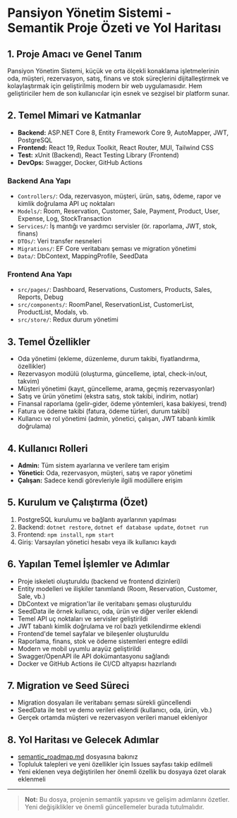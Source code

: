 # Pansiyon Yönetim Sistemi - Semantik Proje Özeti ve Yol Haritası

## 1. Proje Amacı ve Genel Tanım

Pansiyon Yönetim Sistemi, küçük ve orta ölçekli konaklama işletmelerinin oda, müşteri, rezervasyon, satış, finans ve stok süreçlerini dijitalleştirmek ve kolaylaştırmak için geliştirilmiş modern bir web uygulamasıdır. Hem geliştiriciler hem de son kullanıcılar için esnek ve sezgisel bir platform sunar.

## 2. Temel Mimari ve Katmanlar

- **Backend:** ASP.NET Core 8, Entity Framework Core 9, AutoMapper, JWT, PostgreSQL
- **Frontend:** React 19, Redux Toolkit, React Router, MUI, Tailwind CSS
- **Test:** xUnit (Backend), React Testing Library (Frontend)
- **DevOps:** Swagger, Docker, GitHub Actions

### Backend Ana Yapı
- `Controllers/`: Oda, rezervasyon, müşteri, ürün, satış, ödeme, rapor ve kimlik doğrulama API uç noktaları
- `Models/`: Room, Reservation, Customer, Sale, Payment, Product, User, Expense, Log, StockTransaction
- `Services/`: İş mantığı ve yardımcı servisler (ör. raporlama, JWT, stok, finans)
- `DTOs/`: Veri transfer nesneleri
- `Migrations/`: EF Core veritabanı şeması ve migration yönetimi
- `Data/`: DbContext, MappingProfile, SeedData

### Frontend Ana Yapı
- `src/pages/`: Dashboard, Reservations, Customers, Products, Sales, Reports, Debug
- `src/components/`: RoomPanel, ReservationList, CustomerList, ProductList, Modals, vb.
- `src/store/`: Redux durum yönetimi

## 3. Temel Özellikler

- Oda yönetimi (ekleme, düzenleme, durum takibi, fiyatlandırma, özellikler)
- Rezervasyon modülü (oluşturma, güncelleme, iptal, check-in/out, takvim)
- Müşteri yönetimi (kayıt, güncelleme, arama, geçmiş rezervasyonlar)
- Satış ve ürün yönetimi (ekstra satış, stok takibi, indirim, notlar)
- Finansal raporlama (gelir-gider, ödeme yöntemleri, kasa bakiyesi, trend)
- Fatura ve ödeme takibi (fatura, ödeme türleri, durum takibi)
- Kullanıcı ve rol yönetimi (admin, yönetici, çalışan, JWT tabanlı kimlik doğrulama)

## 4. Kullanıcı Rolleri

- **Admin:** Tüm sistem ayarlarına ve verilere tam erişim
- **Yönetici:** Oda, rezervasyon, müşteri, satış ve rapor yönetimi
- **Çalışan:** Sadece kendi görevleriyle ilgili modüllere erişim

## 5. Kurulum ve Çalıştırma (Özet)

1. PostgreSQL kurulumu ve bağlantı ayarlarının yapılması
2. Backend: `dotnet restore`, `dotnet ef database update`, `dotnet run`
3. Frontend: `npm install`, `npm start`
4. Giriş: Varsayılan yönetici hesabı veya ilk kullanıcı kaydı

## 6. Yapılan Temel İşlemler ve Adımlar

- Proje iskeleti oluşturuldu (backend ve frontend dizinleri)
- Entity modelleri ve ilişkiler tanımlandı (Room, Reservation, Customer, Sale, vb.)
- DbContext ve migration'lar ile veritabanı şeması oluşturuldu
- SeedData ile örnek kullanıcı, oda, ürün ve diğer veriler eklendi
- Temel API uç noktaları ve servisler geliştirildi
- JWT tabanlı kimlik doğrulama ve rol bazlı yetkilendirme eklendi
- Frontend'de temel sayfalar ve bileşenler oluşturuldu
- Raporlama, finans, stok ve ödeme sistemleri entegre edildi
- Modern ve mobil uyumlu arayüz geliştirildi
- Swagger/OpenAPI ile API dokümantasyonu sağlandı
- Docker ve GitHub Actions ile CI/CD altyapısı hazırlandı

## 7. Migration ve Seed Süreci

- Migration dosyaları ile veritabanı şeması sürekli güncellendi
- SeedData ile test ve demo verileri eklendi (kullanıcı, oda, ürün, vb.)
- Gerçek ortamda müşteri ve rezervasyon verileri manuel ekleniyor

## 8. Yol Haritası ve Gelecek Adımlar

- [semantic_roadmap.md](semantic_roadmap.md) dosyasına bakınız
- Topluluk talepleri ve yeni özellikler için Issues sayfası takip edilmeli
- Yeni eklenen veya değiştirilen her önemli özellik bu dosyaya özet olarak eklenmeli

---

> **Not:** Bu dosya, projenin semantik yapısını ve gelişim adımlarını özetler. Yeni değişiklikler ve önemli güncellemeler burada tutulmalıdır.
